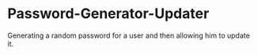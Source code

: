 # Password-Generator-Updater
Generating a random password for a user and then allowing him to update it.
